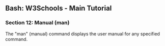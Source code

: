 
## Bash: W3Schools - Main Tutorial
### Section 12: Manual (man)

The "man" (manual) command displays the user manual for any specified command.
